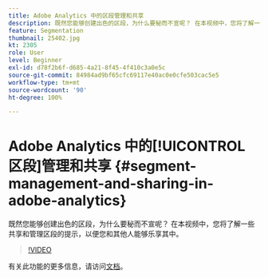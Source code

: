 ```yaml
---
title: Adobe Analytics 中的区段管理和共享
description: 既然您能够创建出色的区段，为什么要秘而不宣呢？ 在本视频中，您将了解一些共享和管理区段的提示，以便您和其他人能够乐享其中。
feature: Segmentation
thumbnail: 25402.jpg
kt: 2305
role: User
level: Beginner
exl-id: d78f2b6f-d685-4a21-8f45-4f410c3a0e5c
source-git-commit: 84984ad9bf65cfc69117e40ac0e0cfe503cac5e5
workflow-type: tm+mt
source-wordcount: '90'
ht-degree: 100%

---
```


# Adobe Analytics 中的[!UICONTROL 区段]管理和共享 {#segment-management-and-sharing-in-adobe-analytics}

既然您能够创建出色的区段，为什么要秘而不宣呢？ 在本视频中，您将了解一些共享和管理区段的提示，以便您和其他人能够乐享其中。

>[!VIDEO](https://video.tv.adobe.com/v/25402/?quality=12&learn=on)

有关此功能的更多信息，请访问[文档](https://experienceleague.adobe.com/docs/analytics/components/segmentation/segmentation-workflow/seg-manage.html?lang=zh-Hans)。
